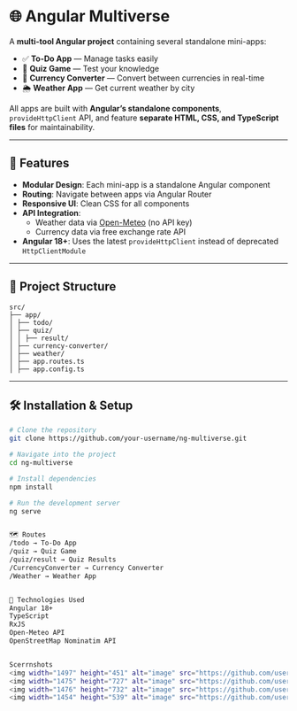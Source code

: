 # 🌐 Angular Multiverse

A **multi-tool Angular project** containing several standalone mini-apps:
- ✅ **To-Do App** — Manage tasks easily
- 🎯 **Quiz Game** — Test your knowledge
- 💱 **Currency Converter** — Convert between currencies in real-time
- 🌦 **Weather App** — Get current weather by city

All apps are built with **Angular’s standalone components**, `provideHttpClient` API, and feature **separate HTML, CSS, and TypeScript files** for maintainability.

---

## 🚀 Features
- **Modular Design**: Each mini-app is a standalone Angular component
- **Routing**: Navigate between apps via Angular Router
- **Responsive UI**: Clean CSS for all components
- **API Integration**:
  - Weather data via [Open-Meteo](https://open-meteo.com/) (no API key)
  - Currency data via free exchange rate API
- **Angular 18+**: Uses the latest `provideHttpClient` instead of deprecated `HttpClientModule`

---

## 📂 Project Structure
```
src/
├── app/
│ ├── todo/
│ ├── quiz/
│ │ ├── result/
│ ├── currency-converter/
│ ├── weather/
│ ├── app.routes.ts
│ ├── app.config.ts
```


---

## 🛠 Installation & Setup

```bash
# Clone the repository
git clone https://github.com/your-username/ng-multiverse.git

# Navigate into the project
cd ng-multiverse

# Install dependencies
npm install

# Run the development server
ng serve


🗺 Routes
/todo → To-Do App
/quiz → Quiz Game
/quiz/result → Quiz Results
/CurrencyConverter → Currency Converter
/Weather → Weather App


📌 Technologies Used
Angular 18+
TypeScript
RxJS
Open-Meteo API
OpenStreetMap Nominatim API


Scerrnshots
<img width="1497" height="451" alt="image" src="https://github.com/user-attachments/assets/3d6a6f36-439e-42eb-a9c7-299e847092b1" />
<img width="1475" height="727" alt="image" src="https://github.com/user-attachments/assets/408e8919-9e7b-47f2-a25a-ae23b862febb" />
<img width="1476" height="732" alt="image" src="https://github.com/user-attachments/assets/fff7918e-7cd8-4efa-915e-a6cca85983be" />
<img width="1454" height="539" alt="image" src="https://github.com/user-attachments/assets/974b6eb4-1e4f-4a0c-b7b1-ded5ce095a00" />
